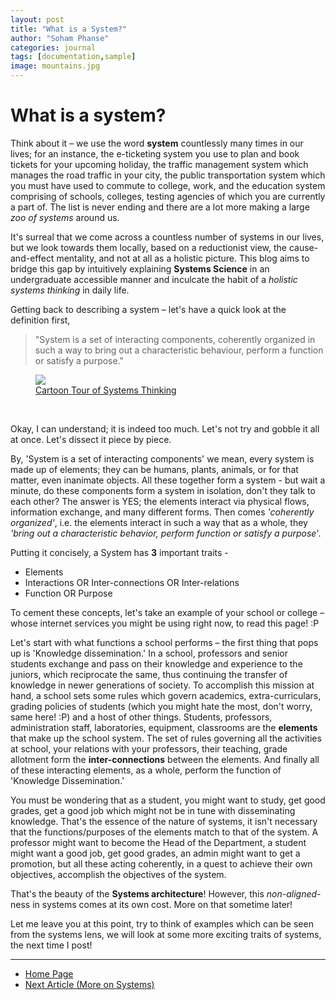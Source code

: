 ```yaml
---
layout: post
title: "What is a System?"
author: "Soham Phanse"
categories: journal
tags: [documentation,sample]
image: mountains.jpg
---
```


# What is a system?

Think about it – we use the word **system** countlessly many times in our lives; for an instance, the e-ticketing system you use to plan and book tickets for your upcoming holiday, the traffic management system which manages the road traffic in your city, the public transportation system which you must have used to commute to college, work, and the education system comprising of schools, colleges, testing agencies of which you are currently a part of. The list is never ending and there are a lot more making a large *zoo of systems* around us. 

It's surreal that we come across a countless number of systems in our lives, but we look towards them locally, based on a reductionist view, the cause-and-effect mentality, and not at all as a holistic picture. This blog aims to bridge this gap by intuitively explaining **Systems Science** in an undergraduate accessible manner and inculcate the habit of a *holistic systems thinking* in daily life. 

Getting back to describing a system – let's have a quick look at the definition first, 
> "System is a set of interacting components, coherently organized in such a way to bring out a characteristic behaviour, perform a function or satisfy a purpose."

<figure>
<img src="https://sohamphanseiitb.github.io/Think-in-Systems/assets/blog1.jpg"> </img>
<figcaption align="centre"> <u> Cartoon Tour of Systems Thinking </u> </figcaption>
</figure>

<br>

Okay, I can understand; it is indeed too much. Let's not try and gobble it all at once. Let's dissect it piece by piece. 

By, 'System is a set of interacting components' we mean, every system is made up of elements; they can be humans, plants, animals, or for that matter, even inanimate objects. All these together form a system - but wait a minute, do these components form a system in isolation, don't they talk to each other? The answer is YES; the elements interact via physical flows, information exchange, and many different forms. Then comes *'coherently organized'*, i.e. the elements interact in such a way that as a whole, they *'bring out a characteristic behavior, perform function or satisfy a purpose*'.

Putting it concisely, a System has **3** important traits -
- Elements
- Interactions OR Inter-connections OR Inter-relations
- Function OR Purpose

To cement these concepts, let's take an example of your school or college – whose internet services you might be using right now, to read this page! :P

Let's start with what functions a school performs – the first thing that pops up is 'Knowledge dissemination.' In a school, professors and senior students exchange and pass on their knowledge and experience to the juniors, which reciprocate the same, thus continuing the transfer of knowledge in newer generations of society. To accomplish this mission at hand, a school sets some rules which govern academics, extra-curriculars, grading policies of students (which you might hate the most, don't worry, same here! :P) and a host of other things. Students, professors, administration staff, laboratories, equipment, classrooms are the **elements** that make up the school system. The set of rules governing all the activities at school, your relations with your professors, their teaching, grade allotment form the **inter-connections** between the elements. And finally all of these interacting elements, as a whole, perform the function of 'Knowledge Dissemination.'

You must be wondering that as a student, you might want to study, get good grades, get a good job which might not be in tune with disseminating knowledge. That's the essence of the nature of systems, it isn't necessary that the functions/purposes of the elements match to that of the system. A professor might want to become the Head of the Department, a student might want a good job, get good grades, an admin might want to get a promotion, but all these acting coherently, in a quest to achieve their own objectives, accomplish the objectives of the system.

That's the beauty of the **Systems architecture**! However, this *non-aligned*-ness in systems comes at its own cost. More on that sometime later!

Let me leave you at this point, try to think of examples which can be seen from the systems lens, we will look at some more exciting traits of systems, the next time I post!

---
- [Home Page](https://sohamphanseiitb.github.io/Think-in-Systems/index.html)                                                
- [Next Article (More on Systems)](https://sohamphanseiitb.github.io/Think-in-Systems/Systems_Theory/systems_engg/more_on_systems.html)
